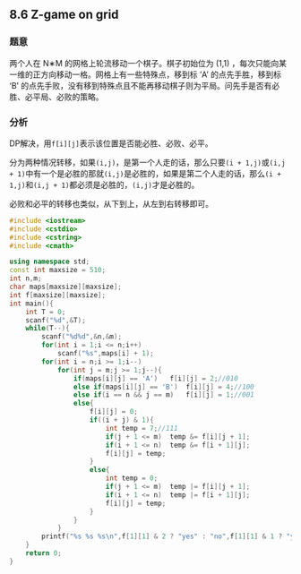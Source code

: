 ## 8.6 Z-game on grid

### 题意

两个人在 N∗M 的网格上轮流移动一个棋子。棋子初始位为 (1,1) ，每次只能向某一维的正方向移动一格。网格上有一些特殊点，移到标 ’A’ 的点先手胜，移到标 ‘B’ 的点先手败，没有移到特殊点且不能再移动棋子则为平局。问先手是否有必胜、必平局、必败的策略。

### 分析

DP解决，用`f[i][j]`表示该位置是否能必胜、必败、必平。

分为两种情况转移，如果`(i,j)`，是第一个人走的话，那么只要`(i + 1,j)`或`(i,j + 1)`中有一个是必胜的那就`(i,j)`是必胜的，如果是第二个人走的话，那么`(i + 1,j)`和`(i,j + 1)`都必须是必胜的，`(i,j)`才是必胜的。

必败和必平的转移也类似，从下到上，从左到右转移即可。

```C++
#include <iostream>
#include <cstdio>
#include <cstring>
#include <cmath>

using namespace std;
const int maxsize = 510;
int n,m;
char maps[maxsize][maxsize];
int f[maxsize][maxsize];
int main(){
	int T = 0;
	scanf("%d",&T);
	while(T--){
		scanf("%d%d",&n,&m);
		for(int i = 1;i <= n;i++)
			scanf("%s",maps[i] + 1);
		for(int i = n;i >= 1;i--)
			for(int j = m;j >= 1;j--){
				if(maps[i][j] == 'A')	f[i][j] = 2;//010 
				else if(maps[i][j] == 'B')	f[i][j] = 4;//100
				else if(i == n && j == m)	f[i][j] = 1;//001
				else{
					f[i][j] = 0;
					if((i + j) & 1){
						int temp = 7;//111
						if(j + 1 <= m)	temp &= f[i][j + 1];
						if(i + 1 <= n)	temp &= f[i + 1][j];
						f[i][j] = temp; 
					}
					else{
						int temp = 0;
						if(j + 1 <= m)	temp |= f[i][j + 1];
						if(i + 1 <= n)	temp |= f[i + 1][j];
						f[i][j] = temp; 
					}
				}
			}
		printf("%s %s %s\n",f[1][1] & 2 ? "yes" : "no",f[1][1] & 1 ? "yes" : "no",f[1][1] & 4 ? "yes" : "no");
	}
	return 0;
} 
```

